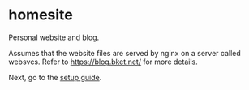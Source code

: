 # homesite
Personal website and blog.

Assumes that the website files are served by nginx on a server called websvcs. Refer to https://blog.bket.net/ for more details.

Next, go to the [setup guide](./setup.md).